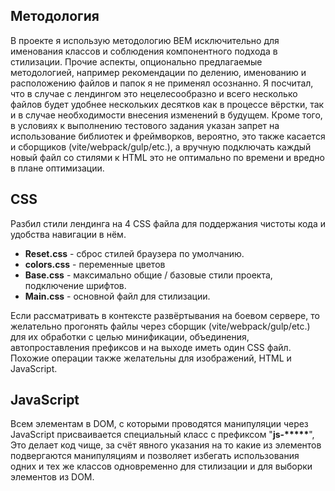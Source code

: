 <h2>Методология</h2>

<p>В проекте я использую методологию BEM исключительно для именования классов и соблюдения компонентного подхода в стилизации.
Прочие аспекты, опционально предлагаемые методологией, например рекомендации по делению, именованию и расположению файлов и папок я не применял осознанно.
Я посчитал, что в случае с лендингом это нецелесообразно и всего несколько файлов будет удобнее нескольких десятков как в процессе вёрстки, так и в случае необходимости внесения изменений в будущем. Кроме того, в условиях к выполнению тестового задания указан запрет на использование библиотек и фреймворков, вероятно, это также касается и сборщиков (vite/webpack/gulp/etc.), а вручную подключать каждый новый файл со стилями к HTML это не оптимально по времени и вредно в плане оптимизации.</p>

<h2>CSS</h2>

<p>Разбил стили лендинга на 4 CSS файла для поддержания чистоты кода и удобства навигации в нём.</p>

<ul>
<li><b>Reset.css</b> - сброс стилей браузера по умолчанию.</li>
<li><b>colors.css</b> - переменные цветов</li>
<li><b>Base.css</b> - максимально общие / базовые стили проекта, подключение шрифтов.</li>
<li><b>Main.css</b> - основной файл для стилизации.</li>
</ul>

<p>Если рассматривать в контексте развёртывания на боевом сервере, то желательно прогонять файлы через сборщик (vite/webpack/gulp/etc.) для их обработки с целью минификации, объединения, автопроставления префиксов и на выходе иметь один CSS файл. Похожие операции также желательны для изображений, HTML и JavaScript.</p>

<h2>JavaScript</h2>

<p>Всем элементам в DOM, с которыми проводятся манипуляции через JavaScript присваивается специальный класс с префиксом "<b>js-*****</b>",
Это делает код чище, за счёт явного указания на то какие из элементов подвергаются манипуляциям и позволяет избегать использования одних и тех же классов одновременно для стилизации и для выборки элементов из DOM.</p>
